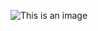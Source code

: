 ![This is an image]([https://img/Studentu_registracijos_forma.png](https://github.com/KristinaBri/studentu-registracija/img/Studentu_registracijos_forma.png))

